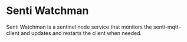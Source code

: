 # Senti Watchman

Senti Watchman is a sentinel node service that monitors the senti-mqtt-client and updates and restarts the client when needed.
